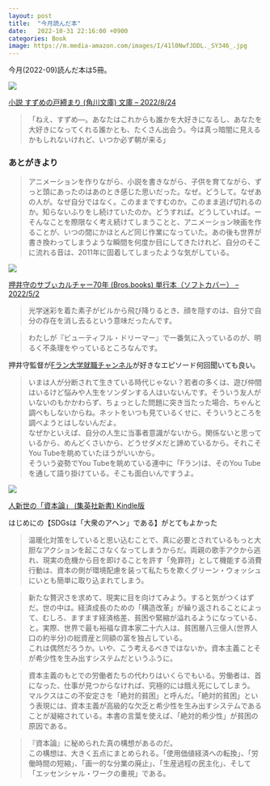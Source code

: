 ```yaml
---
layout: post
title:  "今月読んだ本"
date:   2022-10-31 22:16:00 +0900
categories: Book
image: https://m.media-amazon.com/images/I/41l0NwfJDDL._SY346_.jpg
---
```

今月(2022-09)読んだ本は5冊。<br>



<p><a href="https://www.amazon.co.jp/dp/4041126797?&linkCode=li2&tag=peipeipe-22&linkId=75e772b71238e3c3ddf21f96f35d1730&language=ja_JP&ref_=as_li_ss_il" target="_blank" rel="nofollow"><img border="0" src="//ws-fe.amazon-adsystem.com/widgets/q?_encoding=UTF8&ASIN=4041126797&Format= _SL250_&ID=AsinImage&MarketPlace=JP&ServiceVersion=20070822&WS=1&tag=peipeipe-22&language=ja_JP" ></a><img src="https://ir-jp.amazon-adsystem.com/e/ir?t=peipeipe-22&language=ja_JP&l=li2&o=9&a=4041126797" width="1" height="1" border="0" alt="" style="border:none !important; margin:0px !important;" /></p> <p><a href="https://www.amazon.co.jp/dp/4041126797?&linkCode=li2&tag=peipeipe-22&linkId=75e772b71238e3c3ddf21f96f35d1730&language=ja_JP&ref_=as_li_ss_il" target="_blank" rel="nofollow">小説 すずめの戸締まり (角川文庫) 文庫 – 2022/8/24</a></p>



<blockquote>
「ねえ、すずめ―。あなたはこれからも誰かを大好きになるし、あなたを大好きになってくれる誰かとも、たくさん出会う。今は真っ暗闇に見えるかもしれないけれど、いつか必ず朝が来る」
</blockquote>


### あとがきより
<blockquote>
アニメーションを作りながら、小説を書きながら、子供を育てながら、ずっと頭にあったのはあのとき感じた思いだった。なぜ。どうして。なぜあの人が。なぜ自分ではなく。このままですむのか。このまま逃げ切れるのか。知らないふりをし続けていたのか。どうすれば。どうしていれば。ーそんなことを際限なく考え続けてしまうことと、アニメーション映画を作ることが、いつの間にかほとんど同じ作業になっていた。あの後も世界が書き換わってしまうような瞬間を何度か目にしてきたけれど、自分のそこに流れる音は、2011年に固着してしまったような気がしている。
</blockquote>



<p><a href="https://www.amazon.co.jp/dp/406527947X?&linkCode=li2&tag=peipeipe-22&linkId=99ff502a2eb7d7f0c68092b94b6b1e21&language=ja_JP&ref_=as_li_ss_il" target="_blank" rel="nofollow"><img border="0" src="//ws-fe.amazon-adsystem.com/widgets/q?_encoding=UTF8&ASIN=406527947X&Format= _SL250_&ID=AsinImage&MarketPlace=JP&ServiceVersion=20070822&WS=1&tag=peipeipe-22&language=ja_JP" ></a><img src="https://ir-jp.amazon-adsystem.com/e/ir?t=peipeipe-22&language=ja_JP&l=li2&o=9&a=406527947X" width="1" height="1" border="0" alt="" style="border:none !important; margin:0px !important;" /></p> <p><a href="https://www.amazon.co.jp/dp/406527947X?&linkCode=li2&tag=peipeipe-22&linkId=99ff502a2eb7d7f0c68092b94b6b1e21&language=ja_JP&ref_=as_li_ss_il" target="_blank" rel="nofollow">押井守のサブぃカルチャー70年 (Bros.books) 単行本（ソフトカバー） – 2022/5/2</a></p>


<blockquote>
光学迷彩を着た素子がビルから飛び降りるとき、顔を隠すのは、自分で自分の存在を消し去るという意味だったんです。
</blockquote>


<blockquote>
わたしが『ビューティフル・ドリーマー』で一番気に入っているのが、明るく不条理をやっているところなんです。
</blockquote>


押井守監督が[Fラン大学就職チャンネル](https://www.youtube.com/channel/UCqRV_ZIQhVKfxG1_WkNiRbg)が好きなエピソード何回聞いても良い。<br/>
<blockquote>
いまは人が分断されて生きている時代じゃない？若者の多くは、遊び仲間はいるけど悩みや人生をソンダンする人はいないんです。そういう友人がいないのもかかわらず、ちょっとした問題に突き当たった場合、ちゃんと調べもしないからね。ネットをいつも見ているくせに、そういうところを調べようとはしないんだよ。<br/>
なぜかといえば、自分の人生に当事者意識がないから。関係ないと思っているから、めんどくさいから、どうせダメだと諦めているから。それこそYou Tubeを眺めていたほうがいいから。<br/>
そういう姿勢でYou Tubeを眺めている連中に「Fラン)は、そのYou Tubeを通して語り掛けている。そこも面白いんですうよ。
</blockquote>




<p><a href="https://www.amazon.co.jp/dp/B08L2XMQKX?&linkCode=li2&tag=peipeipe-22&linkId=8d8476b3efc6071860c79a59ce3d41ab&language=ja_JP&ref_=as_li_ss_il" target="_blank" rel="nofollow"><img border="0" src="//ws-fe.amazon-adsystem.com/widgets/q?_encoding=UTF8&ASIN=B08L2XMQKX&Format= _SL250_&ID=AsinImage&MarketPlace=JP&ServiceVersion=20070822&WS=1&tag=peipeipe-22&language=ja_JP" ></a><img src="https://ir-jp.amazon-adsystem.com/e/ir?t=peipeipe-22&language=ja_JP&l=li2&o=9&a=B08L2XMQKX" width="1" height="1" border="0" alt="" style="border:none !important; margin:0px !important;" /></p> <p><a href="https://www.amazon.co.jp/dp/B08L2XMQKX?&linkCode=li2&tag=peipeipe-22&linkId=8d8476b3efc6071860c79a59ce3d41ab&language=ja_JP&ref_=as_li_ss_il" target="_blank" rel="nofollow">人新世の「資本論」 (集英社新書) Kindle版</a></p>

はじめにの【SDGsは「大衆のアヘン」である】がとてもよかった
<blockquote>
温暖化対策をしていると思い込むことで、真に必要とされているもっと大胆なアクションを起こさなくなってしまうからだ。両親の歌手アクから逃れ、現実の危機から目を即けることを許す「免罪符」として機能する消費行動は、資本の側が環境配慮を装って私たちを欺くグリーン・ウォッシュにいとも簡単に取り込まれてしまう。
</blockquote>


<blockquote>
新たな贅沢さを求めて、現実に目を向けてみよう。すると気がつくはずだ。世の中は。経済成長のための「構造改革」が繰り返されることによって、むしろ、ますます経済格差、貧困や緊縮が溢れるようになっている、と。実際、世界で最も裕福な資本家二十六人は、貧困層八三億人(世界人口の約半分)の総資産と同額の富を独占している。<br/>
これは偶然だろうか。いや、こう考えるべきではないか。資本主義ことそが希少性を生み出すシステムだというふうに。
</blockquote>


<blockquote>
資本主義のもとでの労働者たちの代わりはいくらでもいる。労働者は、首になった、仕事が見つからなければ、究極的には餓え死にしてしまう。<br/>
マルクスはこの不安定さを「絶対的貧困」と呼んだ。「絶対的貧困」という表現には、資本主義が高級的な欠乏と希少性を生み出すシステムであることが凝縮されている。本書の言葉を使えば、「絶対的希少性」が貧困の原因である。
</blockquote>


<blockquote>
『資本論』に秘められた真の構想があるのだ。<br/>
この構想は、大きく五点にまとめられる。「使用価値経済への転換」、「労働時間の短縮」、「画一的な分業の廃止」、「生産過程の民主化」、そして「エッセンシャル・ワークの重視」である。
</blockquote>